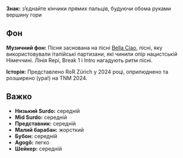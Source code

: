 **Знак:** з’єднайте кінчики прямих пальців, будуючи обома руками вершину гори

## Фон

**Музичний фон:** Пісня заснована на пісні [Bella
Ciao](https://en.wikipedia.org/wiki/Bella_ciao), пісні, яку використовували
італійські партизани, які чинили опір нацистській Німеччині. Лінія Repi, Break 1
і Intro нагадують ритм пісні.

**Історія:** Представлено RoR Zürich у 2024 році, оприлюднено та розширено
(ура!) на TNM 2024.

## Важко

* **Низький Surdo:** середній
* **Mid Surdo:** середній
* **Представник:** середній
* **Малий барабан:** жорсткий
* **Бубон:** середній
* **Agogô:** легко
* **Шейкер:** середній
